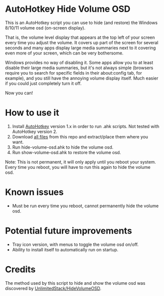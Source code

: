 # AutoHotkey Hide Volume OSD

This is an AutoHotkey script you can use to hide (and restore) the Windows 8/10/11 volume osd (on-screen display).

That is, the volume level display that appears at the top left of your screen every time you adjust the volume. It covers up part of the screen for several seconds and many apps display large media summaries next to it covering even more of your screen, which can be very bothersome.

Windows provides no way of disabling it. Some apps allow you to at least disable their large media summaries, but it's not always simple (browsers require you to search for specific fields in their about:config tab, for example), and you still have the annoying volume display itself. Much easier if you could just completely turn it off.

Now you can!

# How to use it

1) Install [AutoHotkey](https://www.autohotkey.com/) version 1.x in order to run .ahk scripts. Not tested with AutoHotkey version 2.
2) Download [all files](https://github.com/sophice/ahk-hide-volume-osd/archive/refs/heads/main.zip) from this repo and extract/place them where you want.
3) Run hide-volume-osd.ahk to hide the volume osd.
4) Run show-volume-osd.ahk to restore the volume osd.

Note: This is not permanent, it will only apply until you reboot your system. Every time you reboot, you will have to run this again to hide the volume osd.

# Known issues

- Must be run every time you reboot, cannot permanently hide the volume osd.

# Potential future improvements

- Tray icon version, with menus to toggle the volume osd on/off.
- Ability to install itself to automatically run on startup.

# Credits

The method used by this script to hide and show the volume osd was discovered by [UnlimitedStack/HideVolumeOSD](https://github.com/UnlimitedStack/HideVolumeOSD).
